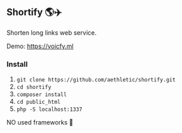 ## Shortify 🌎✈️

Shorten long links web service.

Demo: https://voicfy.ml

### Install
1. `git clone https://github.com/aethletic/shortify.git`
2. `cd shortify`
3. `composer install`
4. `cd public_html`
5. `php -S localhost:1337`

NO used frameworks 🚫

